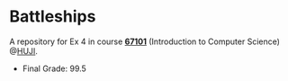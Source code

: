 # Battleships
A repository for Ex 4 in course [**67101**](https://shnaton.huji.ac.il/index.php/NewSyl/67101/2/2024/) (Introduction to Computer Science) @[HUJI](https://en.huji.ac.il/).

- Final Grade: 99.5
